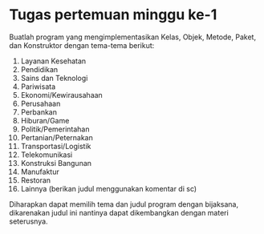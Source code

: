 # Tugas pertemuan minggu ke-1

Buatlah program yang mengimplementasikan Kelas, Objek, Metode, Paket, dan Konstruktor dengan tema-tema berikut:

1. Layanan Kesehatan
2. Pendidikan
3. Sains dan Teknologi
4. Pariwisata
5. Ekonomi/Kewirausahaan
6. Perusahaan
7. Perbankan
8. Hiburan/Game
9. Politik/Pemerintahan
10. Pertanian/Peternakan
11. Transportasi/Logistik
12. Telekomunikasi
13. Konstruksi Bangunan
14. Manufaktur
15. Restoran
16. Lainnya (berikan judul menggunakan komentar di sc)

Diharapkan dapat memilih tema dan judul program dengan bijaksana, dikarenakan judul ini nantinya dapat dikembangkan dengan materi seterusnya.
